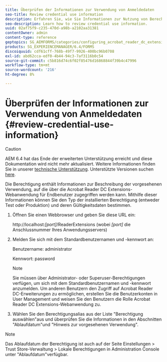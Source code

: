 ```yaml
---
title: Überprüfen der Informationen zur Verwendung von Anmeldedaten
seo-title: Review credential use information
description: Erfahren Sie, wie Sie Informationen zur Nutzung von Berechtigungen überprüfen.
seo-description: Learn how to review credential use information.
uuid: 02af75f9-c235-470d-a98b-a2102aa31381
contentOwner: admin
content-type: reference
geptopics: SG_AEMFORMS/categories/configuring_acrobat_reader_dc_extensions
products: SG_EXPERIENCEMANAGER/6.4/FORMS
discoiquuid: cdf61cff-768b-49f7-9926-400bc96b0708
exl-id: abd62cca-edf0-4b44-94c3-7af3116b0c54
source-git-commit: c5b816d74c6f02f85476d16868844f39b4c47996
workflow-type: tm+mt
source-wordcount: '216'
ht-degree: 8%

---
```


# Überprüfen der Informationen zur Verwendung von Anmeldedaten {#review-credential-use-information}

>[!CAUTION]
>
>AEM 6.4 hat das Ende der erweiterten Unterstützung erreicht und diese Dokumentation wird nicht mehr aktualisiert. Weitere Informationen finden Sie in unserer [technische Unterstützung](https://helpx.adobe.com/de/support/programs/eol-matrix.html). Unterstützte Versionen suchen [here](https://experienceleague.adobe.com/docs/?lang=de).

Die Berechtigung enthält Informationen zur Beschreibung der vorgesehenen Verwendung, auf die über die Acrobat Reader DC Extensions-Webanwendung für Endbenutzer zugegriffen werden kann. Mithilfe dieser Informationen können Sie den Typ der installierten Berechtigung (entweder Test oder Produktion) und deren Gültigkeitsdaten bestimmen.

1. Öffnen Sie einen Webbrowser und geben Sie diese URL ein:

   http://localhost:*[port]*/ReaderExtensions (wobei *[port]* die Anschlussnummer Ihres Anwendungsservers)

1. Melden Sie sich mit dem Standardbenutzernamen und -kennwort an:

   Benutzername: administrator

   Kennwort: password

   >[!NOTE]
   >
   >Sie müssen über Administrator- oder Superuser-Berechtigungen verfügen, um sich mit dem Standardbenutzernamen und -kennwort anzumelden. Um anderen Benutzern den Zugriff auf Acrobat Reader DC-Erweiterungen zu ermöglichen, erstellen Sie die Benutzerkonten in User Management und weisen Sie den Benutzern die Rolle Acrobat Reader DC Extensions-Webanwendung zu.

1. Wählen Sie den Berechtigungsalias aus der Liste &quot;Berechtigung auswählen&quot;aus und überprüfen Sie die Informationen in den Abschnitten &quot;Ablaufdatum&quot;und &quot;Hinweis zur vorgesehenen Verwendung&quot;.

>[!NOTE]
>
>Das Ablaufdatum der Berechtigung ist auch auf der Seite Einstellungen > Trust Store-Verwaltung > Lokale Berechtigungen in Administration Console unter &quot;Ablaufdatum&quot;verfügbar.
